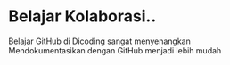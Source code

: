 Belajar Kolaborasi..
==
Belajar GitHub di Dicoding sangat menyenangkan<br>
Mendokumentasikan dengan GitHub menjadi lebih mudah
